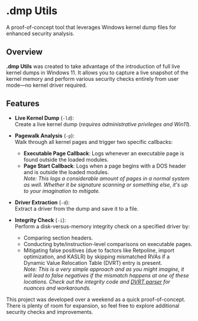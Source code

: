 # .dmp Utils

A proof-of-concept tool that leverages Windows kernel dump files for enhanced security analysis.

## Overview

**.dmp Utils** was created to take advantage of the introduction of full live kernel dumps in Windows 11. It allows you to capture a live snapshot of the kernel memory and perform various security checks entirely from user mode—no kernel driver required.

## Features

- **Live Kernel Dump** (`-ld`):  
  Create a live kernel dump (*requires administrative privileges and Win11*).

- **Pagewalk Analysis** (`-p`):  
  Walk through all kernel pages and trigger two specific callbacks:
  - **Executable Page Callback**: Logs whenever an executable page is found outside the loaded modules.
  - **Page Start Callback**: Logs when a page begins with a DOS header and is outside the loaded modules.  
    *Note: This logs a considerable amount of pages in a normal system as well. Whether it be signature scanning or something else, it's up to your imagination to mitigate.*

- **Driver Extraction** (`-d`):  
  Extract a driver from the dump and save it to a file.

- **Integrity Check** (`-i`):  
  Perform a disk-versus-memory integrity check on a specified driver by:
  - Comparing section headers.
  - Conducting byte/instruction-level comparisons on executable pages.
  - Mitigating false positives (due to factors like Retpoline, import optimization, and KASLR) by skipping mismatched RVAs if a Dynamic Value Relocation Table (DVRT) entry is present.  
    *Note: This is a very simple approach and as you might imagine, it will lead to false negatives if the mismatch happens at one of these locations. Check out the integrity code and [DVRT parser]([http://example.com](https://github.com/Life45/dmputils/blob/main/external/dvrtparser/dvrtparser.h)) for nuances and workarounds.*

This project was developed over a weekend as a quick proof-of-concept. There is plenty of room for expansion, so feel free to explore additional security checks and improvements.
